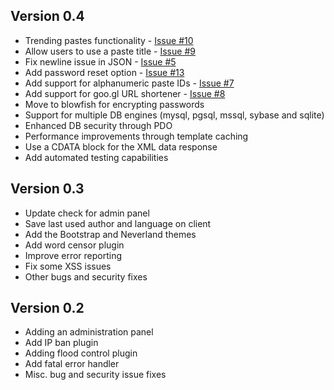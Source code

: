 Version 0.4
------------
 * Trending pastes functionality - [Issue #10](http://goo.gl/rS9w1)
 * Allow users to use a paste title - [Issue #9](http://goo.gl/tB1o3)
 * Fix newline issue in JSON - [Issue #5](http://goo.gl/vRYGe)
 * Add password reset option - [Issue #13](http://goo.gl/3RkPJ)
 * Add support for alphanumeric paste IDs - [Issue #7](http://goo.gl/9SYlQ)
 * Add support for goo.gl URL shortener - [Issue #8](http://goo.gl/VzqJP)
 * Move to blowfish for encrypting passwords
 * Support for multiple DB engines (mysql, pgsql, mssql, sybase and sqlite)
 * Enhanced DB security through PDO
 * Performance improvements through template caching
 * Use a CDATA block for the XML data response
 * Add automated testing capabilities

Version 0.3
------------
 * Update check for admin panel
 * Save last used author and language on client
 * Add the Bootstrap and Neverland themes
 * Add word censor plugin
 * Improve error reporting
 * Fix some XSS issues
 * Other bugs and security fixes

Version 0.2
------------
 * Adding an administration panel
 * Add IP ban plugin
 * Adding flood control plugin
 * Add fatal error handler
 * Misc. bug and security issue fixes
